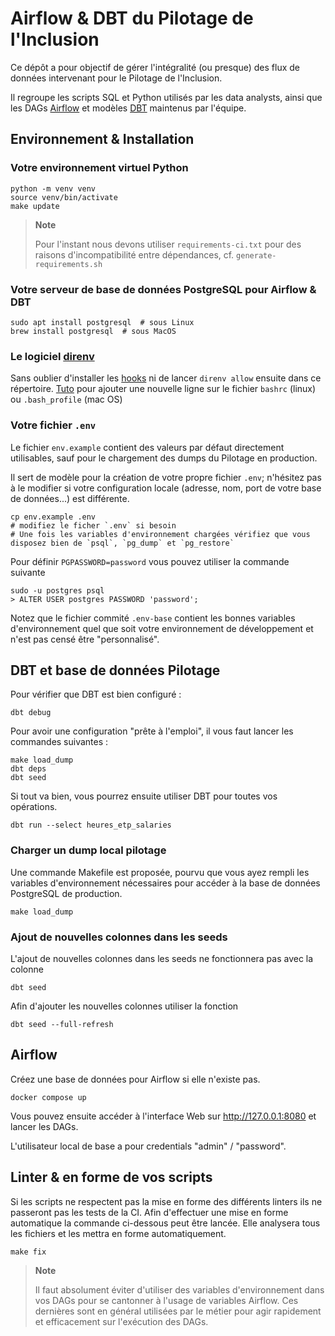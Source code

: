 
# Airflow & DBT du Pilotage de l'Inclusion

Ce dépôt a pour objectif de gérer l'intégralité (ou presque) des flux de données intervenant pour le Pilotage de l'Inclusion.

Il regroupe les scripts SQL et Python utilisés par les data analysts, ainsi que les DAGs [Airflow](https://airflow.apache.org/)
et modèles [DBT](https://docs.getdbt.com/) maintenus par l'équipe.

## Environnement & Installation

### Votre environnement virtuel Python

    python -m venv venv
    source venv/bin/activate
    make update


> **Note**
>
> Pour l'instant nous devons utiliser `requirements-ci.txt` pour des raisons d'incompatibilité
> entre dépendances, cf. `generate-requirements.sh`


### Votre serveur de base de données PostgreSQL pour Airflow & DBT

    sudo apt install postgresql  # sous Linux
    brew install postgresql  # sous MacOS



### Le logiciel [direnv](https://direnv.net)

Sans oublier d'installer les [hooks](https://direnv.net/docs/hook.html) ni de
lancer `direnv allow` ensuite dans ce répertoire.
[Tuto](https://stackoverflow.com/questions/49083789/how-to-add-new-line-in-bashrc-file-in-ubuntu) pour ajouter une nouvelle ligne sur le fichier `bashrc` (linux) ou `.bash_profile` (mac OS)

### Votre fichier ``.env``

Le fichier `env.example` contient des valeurs par défaut directement utilisables,
sauf pour le chargement des dumps du Pilotage en production.

Il sert de modèle pour la création de votre propre fichier `.env`; n'hésitez pas
à le modifier si votre configuration locale (adresse, nom, port de votre base de
données...) est différente.

    cp env.example .env
    # modifiez le ficher `.env` si besoin
    # Une fois les variables d'environnement chargées vérifiez que vous disposez bien de `psql`, `pg_dump` et `pg_restore`

Pour définir ```PGPASSWORD=password``` vous pouvez utiliser la commande suivante

    sudo -u postgres psql
    > ALTER USER postgres PASSWORD 'password';

Notez que le fichier commité `.env-base` contient les bonnes variables d'environnement
quel que soit votre environnement de développement et n'est pas censé être "personnalisé".


## DBT et base de données Pilotage

Pour vérifier que DBT est bien configuré :

    dbt debug

Pour avoir une configuration "prête à l'emploi", il vous faut lancer les commandes suivantes :

    make load_dump
    dbt deps
    dbt seed

Si tout va bien, vous pourrez ensuite utiliser DBT pour toutes vos opérations.

    dbt run --select heures_etp_salaries

### Charger un dump local pilotage

Une commande Makefile est proposée, pourvu que vous ayez rempli les variables d'environnement nécessaires
pour accéder à la base de données PostgreSQL de production.

    make load_dump

### Ajout de nouvelles colonnes dans les seeds

L'ajout de nouvelles colonnes dans les seeds ne fonctionnera pas avec la colonne

    dbt seed

Afin d'ajouter les nouvelles colonnes utiliser la fonction

    dbt seed --full-refresh

## Airflow

Créez une base de données pour Airflow si elle n'existe pas.

    docker compose up

Vous pouvez ensuite accéder à l'interface Web sur http://127.0.0.1:8080 et lancer les DAGs.

L'utilisateur local de base a pour credentials "admin" / "password".

## Linter & en forme de vos scripts

Si les scripts ne respectent pas la mise en forme des différents linters ils ne passeront pas les tests de la CI.
Afin d'effectuer une mise en forme automatique la commande ci-dessous peut être lancée.
Elle analysera tous les fichiers et les mettra en forme automatiquement.

    make fix

> **Note**
>
> Il faut absolument éviter d'utiliser des variables d'environnement dans vos DAGs pour se cantonner à l'usage de variables Airflow.
> Ces dernières sont en général utilisées par le métier pour agir rapidement et efficacement sur l'exécution des DAGs.

